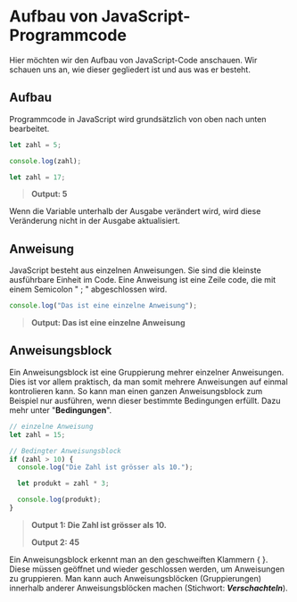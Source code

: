 # Aufbau von JavaScript-Programmcode

Hier möchten wir den Aufbau von JavaScript-Code anschauen. Wir schauen uns an, wie dieser gegliedert ist und aus was er besteht.

## Aufbau

Programmcode in JavaScript wird grundsätzlich von oben nach unten bearbeitet. 

```javascript
let zahl = 5;

console.log(zahl);

let zahl = 17;
```

> **Output: 5**

Wenn die Variable unterhalb der Ausgabe verändert wird, wird diese Veränderung nicht in der Ausgabe aktualisiert. 


## Anweisung

JavaScript besteht aus einzelnen Anweisungen. Sie sind die kleinste ausführbare Einheit im Code. Eine Anweisung ist eine Zeile code, die mit einem Semicolon " ; " abgeschlossen wird. 

```javascript
console.log("Das ist eine einzelne Anweisung");
```

> **Output: Das ist eine einzelne Anweisung**

## Anweisungsblock

Ein Anweisungsblock ist eine Gruppierung mehrer einzelner Anweisungen. Dies ist vor allem praktisch, da man somit mehrere Anweisungen auf einmal kontrolieren kann. So kann man einen ganzen Anweisungsblock zum Beispiel nur ausführen, wenn dieser bestimmte Bedingungen erfüllt. Dazu mehr unter "**Bedingungen**".

``` JavaScript 
// einzelne Anweisung
let zahl = 15;

// Bedingter Anweisungsblock
if (zahl > 10) {
  console.log("Die Zahl ist grösser als 10.");

  let produkt = zahl * 3;

  console.log(produkt);
}
```

> **Output 1: Die Zahl ist grösser als 10.**
>
> **Output 2: 45**

Ein Anweisungsblock erkennt man an den geschweiften Klammern { }. Diese müssen geöffnet und wieder geschlossen werden, um Anweisungen zu gruppieren. Man kann auch Anweisungsblöcken (Gruppierungen) innerhalb anderer Anweisungsblöcken machen (Stichwort: ***Verschachteln***).